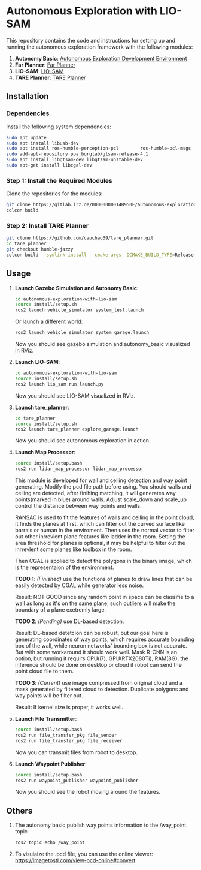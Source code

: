 
# Autonomous Exploration with LIO-SAM

This repository contains the code and instructions for setting up and running the autonomous exploration framework with the following modules:

1. **Autonomy Basic**: [Autonomous Exploration Development Environment](https://github.com/HongbiaoZ/autonomous_exploration_development_environment)
2. **Far Planner**: [Far Planner](https://github.com/MichaelFYang/far_planner)
3. **LIO-SAM**: [LIO-SAM](https://github.com/TixiaoShan/LIO-SAM)
4. **TARE Planner**: [TARE Planner](https://github.com/caochao39/tare_planner)

## Installation

### Dependencies

Install the following system dependencies:

```bash
sudo apt update
sudo apt install libusb-dev
sudo apt install ros-humble-perception-pcl        ros-humble-pcl-msgs        ros-humble-vision-opencv        ros-humble-xacro
sudo add-apt-repository ppa:borglab/gtsam-release-4.1
sudo apt install libgtsam-dev libgtsam-unstable-dev
sudo apt-get install libcgal-dev
```

### Step 1: Install the Required Modules

Clone the repositories for the modules:

```bash
git clone https://gitlab.lrz.de/00000000014B950F/autonomous-exploration-with-lio-sam.git
colcon build
```

### Step 2: Install TARE Planner

```bash
git clone https://github.com/caochao39/tare_planner.git
cd tare_planner
git checkout humble-jazzy
colcon build --symlink-install --cmake-args -DCMAKE_BUILD_TYPE=Release
```

## Usage

1. **Launch Gazebo Simulation and Autonomy Basic**:

   ```bash
   cd autonomous-exploration-with-lio-sam
   source install/setup.sh
   ros2 launch vehicle_simulator system_test.launch
   ```
   Or launch a different world:
   ```bash
   ros2 launch vehicle_simulator system_garage.launch
   ```
   Now you should see gazebo simulation and autonomy_basic visualized in RViz.

2. **Launch LIO-SAM**:

   ```bash
   cd autonomous-exploration-with-lio-sam
   source install/setup.sh
   ros2 launch lio_sam run.launch.py
   ```
   Now you should see LIO-SAM visualized in RViz.

3. **Launch tare_planner**:

   ```bash
   cd tare_planner
   source install/setup.sh
   ros2 launch tare_planner explore_garage.launch
   ```
   Now you should see autonomous exploration in action.

4. **Launch Map Processor**:

   ```bash
   source install/setup.bash
   ros2 run lidar_map_processor lidar_map_processor
   ```
   This module is developed for wall and ceiling detection and way point generating. Modify the pcd file path before using. 
   You should walls and ceiling are detected, after finihing matching, it will generates way points(marked in blue) around walls. Adjust scale_down and scale_up control the distance between way points and walls.

   RANSAC is used to fit the features of walls and ceiling in the point cloud, it finds the planes at first, which can filter out the curved surface like barrals or human in the enviroment. Then uses the normal vector to filter out other inrrevlent plane features like ladder in the room. Setting the area threshold for planes is optional, it may be helpful to filter out the inrrevlent some planes like toolbox in the room.

   Then CGAL is applied to detect the polygons in the binary image, which is the representaion of the environment.

   **TODO 1**: *(Finished)* use the functions of planes to draw lines that can be easily detected by CGAL while generator less noise.


   Result: NOT GOOD since any random point in space can be classifie to a wall as long as it's on the same plane, such outliers will make the boundary of a plane exetremly large.

   **TODO 2**: *(Pending)* use DL-based detection.

   Result: DL-based detetcion can be robust, but our goal here is generating coordinates of way points, which requires accurate bounding box of the wall, while neuron networks' bounding box is not accurate. But with some workaround it should work well.
   Mask R-CNN is an option, but running it requirs CPU(i7), GPU(RTX2080Ti), RAM(8G), the inference should be done on desktop or cloud if robot can send the point cloud file to them.

   **TODO 3**: *(Current)* use image compressed from original cloud and a mask generated by filtered cloud to detection. Duplicate polygons and way points will be filter out.
   
   Result: If kernel size is proper, it works well.

5. **Launch File Transmitter**:

   ```bash
   source install/setup.bash
   ros2 run file_transfer_pkg file_sender
   ros2 run file_transfer_pkg file_receiver
   ```
   Now you can transmit files from robot to desktop. 

6. **Launch Waypoint Publisher**:

   ```bash
   source install/setup.bash
   ros2 run waypoint_publisher waypoint_publisher
   ```
   Now you should see the robot moving around the features. 


## Others

1. The autonomy basic publish way points information to the /way_point topic.
   ```bash
   ros2 topic echo /way_point
   ```

2. To visulaize the .pcd file, you can use the online viewer:
https://imagetostl.com/view-pcd-online#convert
